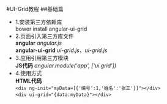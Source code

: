 #UI-Grid教程
##基础篇 
*   1.安装第三方依赖库   
bower install angular-ui-grid   
*   2.页面引入第三方库文件    
**angular** *angular.js*  
**angular-ui-grid** *ui-grid.js、ui-grid.js*   
*   3.应用引用第三方模块    
**JS代码** *angular.module('app', ['ui.grid'])*    
*   4.使用方式   
**HTML代码**   
``<div ng-init="myData=[{'编号':1,'姓名':'张三'}]"></div>``   
``<div ui-grid="{data:myData}"></div>``




